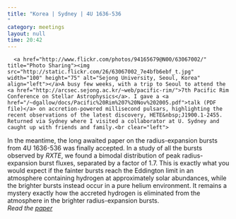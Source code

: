 ```yaml
---
title: "Korea | Sydney | 4U 1636-536"
category: meetings
layout: null
time: 20:42
---
```

<!-- converted from blosxom format post using convert.pl dkg 22.1.2022 -->
<!-- created by convert.pl on Tue Jan 31 00:18:17 EST 2012 -->
<!-- converted from ../2005/11/korea-sydney-4u-1636-536.html -->
<!-- Post timestamp Tuesday, November 15, 2005 6:42 AM -->
<!-- touch -t 200511150642 -->
<!-- Labels: 2005, meetings, papers, thermonuclear bursts -->
      <a href="http://www.flickr.com/photos/94165679@N00/63067002/" title="Photo Sharing"><img src="http://static.flickr.com/26/63067002_7e4bfb6ebf_t.jpg" width="100" height="75" alt="Sejong University, Seoul, Korea" align="left"></a>A busy few weeks, with a trip to Seoul to attend the <a href="http://arcsec.sejong.ac.kr/~web/pacific-rim/">7th Pacific Rim Conference on Stellar Astrophysics</a>. I gave a <a href="/~dgallow/docs/Pacific%20Rim%207%20Nov%202005.pdf">talk (PDF file)</a> on accretion-powered millisecond pulsars, highlighting the recent observations of the latest discovery, HETE&nbsp;J1900.1-2455. Returned via Sydney where I visited a collaborator at U. Sydney and caught up with friends and family.<br clear="left">
In the meantime, the long awaited paper on the radius-expansion bursts from 4U&nbsp;1636-536 was finally accepted. In a study of all the bursts observed by <em>RXTE</em>, we found a bimodal distribution of peak radius-expansion burst fluxes, separated by a factor of 1.7. This is exactly what you would expect if the fainter bursts reach the Eddington limit in an atmosphere containing hydrogen at approximately solar abundances, while the brighter bursts instead occur in a pure helium environment. It remains a mystery exactly how the accreted hydrogen is eliminated from the atmosphere in the brighter radius-expansion bursts.<br>
<em>Read the <a href="http://arXiv.org/abs/astro-ph/0511380">paper</a></em>
